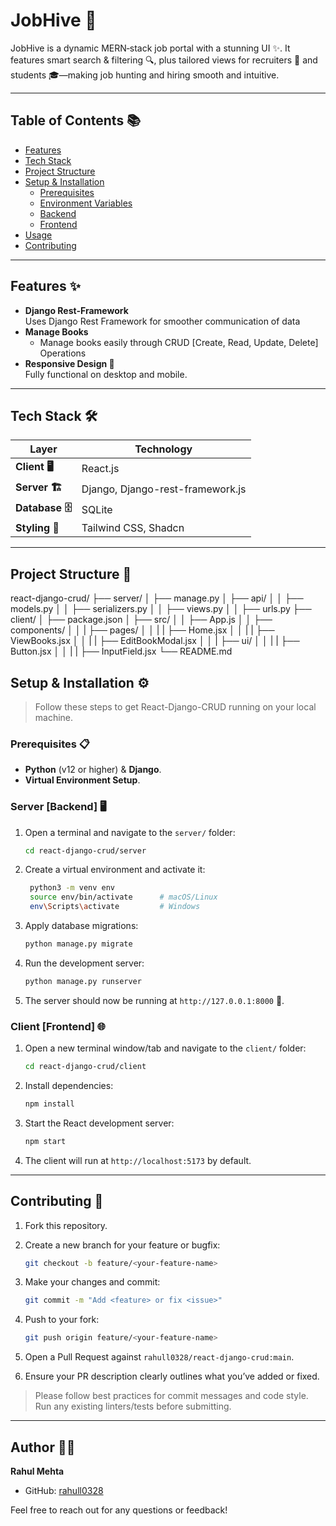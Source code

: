 # JobHive 🚀

JobHive is a dynamic MERN‑stack job portal with a stunning UI ✨. It features smart search & filtering 🔍, plus tailored views for recruiters 🏢 and students 🎓—making job hunting and hiring smooth and intuitive.

---

## Table of Contents 📚

- [Features](#features-)  
- [Tech Stack](#tech-stack-️)  
- [Project Structure](#project-structure-)  
- [Setup & Installation](#setup--installation-️)  
  - [Prerequisites](#prerequisites-)  
  - [Environment Variables](#environment-variables-)  
  - [Backend](#backend-️)  
  - [Frontend](#frontend-)  
- [Usage](#usage-)  
- [Contributing](#contributing-)    

---

## Features ✨

- **Django Rest-Framework**  
  Uses Django Rest Framework for smoother communication of data  
- **Manage Books**  
  - Manage books easily through CRUD [Create, Read, Update, Delete] Operations  
- **Responsive Design 📱**  
  Fully functional on desktop and mobile.    

---

## Tech Stack 🛠️

| Layer        | Technology                                                      |
| ------------ | ---------------------------------------------------------------- |
| **Client 🖥️**   | React.js            |
| **Server 🏗️**   | Django, Django-rest-framework.js                                              |
| **Database 🗄️** | SQLite                                           |
| **Styling 🎨**  | Tailwind CSS, Shadcn          |

---

## Project Structure 📂

react-django-crud/
├── server/
│ ├── manage.py
│ ├── api/
│ │ ├── models.py
│ │ ├── serializers.py
│ │ ├── views.py
│ │ ├── urls.py
├── client/
│ ├── package.json
│ ├── src/
│ │ ├── App.js
│ │ ├── components/
│ │ | ├── pages/
│ │ | | ├── Home.jsx
│ │ | | ├── ViewBooks.jsx
│ │ | | ├── EditBookModal.jsx
│ │ | ├── ui/
│ │ | | ├── Button.jsx
│ │ | | ├── InputField.jsx
└── README.md

## Setup & Installation ⚙️

> Follow these steps to get React-Django-CRUD running on your local machine.

### Prerequisites 📋

* **Python** (v12 or higher) & **Django**.
* **Virtual Environment Setup**.

### Server [Backend] 🖥️

1. Open a terminal and navigate to the `server/` folder:

   ```bash
   cd react-django-crud/server
   ```
2. Create a virtual environment and activate it:

   ```bash
    python3 -m venv env
    source env/bin/activate      # macOS/Linux
    env\Scripts\activate         # Windows
   ```
3. Apply database migrations:

   ```bash
   python manage.py migrate
   ```

4. Run the development server:

    ```bash
    python manage.py runserver
    ```

5. The server should now be running at `http://127.0.0.1:8000` 🚀.

### Client [Frontend] 🌐

1. Open a new terminal window/tab and navigate to the `client/` folder:

   ```bash
   cd react-django-crud/client
   ```
2. Install dependencies:

   ```bash
   npm install
   ```
3. Start the React development server:

   ```bash
   npm start
   ```
4. The client will run at `http://localhost:5173` by default.

---

## Contributing 🤝

1. Fork this repository.
2. Create a new branch for your feature or bugfix:

   ```bash
   git checkout -b feature/<your-feature-name>
   ```
3. Make your changes and commit:

   ```bash
   git commit -m "Add <feature> or fix <issue>"
   ```
4. Push to your fork:

   ```bash
   git push origin feature/<your-feature-name>
   ```
5. Open a Pull Request against `rahull0328/react-django-crud:main`.
6. Ensure your PR description clearly outlines what you’ve added or fixed.

> Please follow best practices for commit messages and code style. Run any existing linters/tests before submitting.

---

## Author 🙋‍♂️

**Rahul Mehta**

* GitHub: [rahull0328](https://github.com/rahull0328)

Feel free to reach out for any questions or feedback!